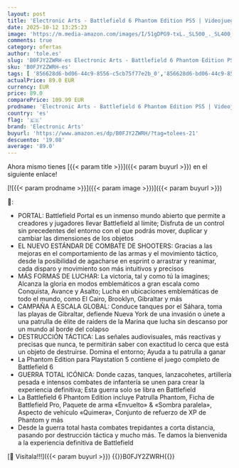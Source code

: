 ```yaml
---
layout: post
title: 'Electronic Arts - Battlefield 6 Phantom Edition PS5 | Videojuegos | Castellano'
date: 2025-10-12 13:25:23
image: 'https://m.media-amazon.com/images/I/51gDPG9-txL._SL500_._SL400_.jpg'
comments: true
category: ofertas
author: 'tole.es'
slug: 'B0FJY2ZWRH-es Electronic Arts - Battlefield 6 Phantom Edition PS5 |...'
sku: 'B0FJY2ZWRH-es'
tags: [ '856628d6-bd06-44c9-8556-c5cb75f77e2b_0','856628d6-bd06-44c9-8556-c5cb75f77e2b_2201','856628d6-bd06-44c9-8556-c5cb75f77e2b_3601','Arborist Merchandising Root','ES_POI_Battlefield_6_Phantom_Edition','Hardware y juegos para PlayStation 5','Juegos para PlayStation 5','Preventa de Videojuegos','Self Service','Special Features Stores','Videojuegos','Videojuegos más esperados','electronic arts','ps5','🇪🇸', ]
actualPrice: 89.0 EUR
currency: EUR
price: 89.0
comparePrice: 109.99 EUR
prodname: 'Electronic Arts - Battlefield 6 Phantom Edition PS5 | Videojuegos | Castellano'
country: 'es'
flag: '🇪🇸'
brand: 'Electronic Arts'
buyurl: 'https://www.amazon.es/dp/B0FJY2ZWRH/?tag=tolees-21'
descuento: '19.08'
average: '89.0'
---
```


Ahora mismo tienes [{{< param title >}}]({{< param buyurl >}}) en el siguiente enlace!

[![{{< param prodname >}}]({{< param image >}})]({{< param buyurl >}})

🔎:

- PORTAL: Battlefield Portal es un inmenso mundo abierto que permite a creadores y jugadores llevar Battlefield al límite; Disfruta de un control sin precedentes del entorno con el que podrás mover, duplicar y cambiar las dimensiones de los objetos
- EL NUEVO ESTÁNDAR DE COMBATE DE SHOOTERS: Gracias a las mejoras en el comportamiento de las armas y el movimiento táctico, desde la posibilidad de agacharse en esprint o arrastrar y reanimar, cada disparo y movimiento son más intuitivos y precisos
- MÁS FORMAS DE LUCHAR: La victoria, tal y como tú la imagines; Alcanza la gloria en modos emblemáticos a gran escala como Conquista, Avance y Asalto; Lucha en ubicaciones emblemáticas de todo el mundo, como El Cairo, Brooklyn, Gibraltar y más
- CAMPAÑA A ESCALA GLOBAL: Conduce tanques por el Sáhara, toma las playas de Gibraltar, defiende Nueva York de una invasión o únete a una patrulla de élite de raiders de la Marina que lucha sin descanso por un mundo al borde del colapso
- DESTRUCCIÓN TÁCTICA: Las señales audiovisuales, más reactivas y precisas que nunca, te permitirán saber con exactitud lo cerca que está un objeto de destruirse. Domina el entorno; Ayuda a tu patrulla a ganar
- La Phantom Edition para Playstation 5 contiene el juego completo de Battlefield 6
- GUERRA TOTAL ICÓNICA: Donde cazas, tanques, lanzacohetes, artillería pesada e intensos combates de infantería se unen para crear la experiencia definitiva; Esta guerra solo se libra en Battlefield
- La Battlefield 6 Phantom Edition incluye Patrulla Phantom, Ficha de Battlefield Pro, Paquete de arma «Envuelto» & «Sombra paralela», Aspecto de vehículo «Quimera», Conjunto de refuerzo de XP de Phantom y más
- Desde la guerra total hasta combates trepidantes a corta distancia, pasando por destrucción táctica y mucho más. Te damos la bienvenida a la experiencia definitiva de Battlefield

[🛒 Visítala!!!]({{< param buyurl >}})
{{<world>}}B0FJY2ZWRH{{</world>}}
